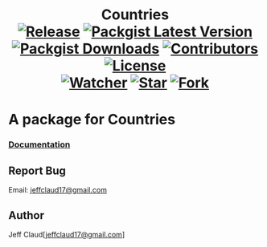 <h1 align="center">
	Countries
	<br>
	<a href="https://github.com/crazymeeks/countriesapi/releases"><img src="https://img.shields.io/github/release/crazymeeks/countriesapi.svg?maxAge=2592000&colorB=de0404" alt="Release"></a>
	<a href="https://packagist.org/packages/crazymeeks/countries"><img src="https://packagist.org/packages/crazymeeks/countries.svg?maxAge=2592000" alt="Packgist Latest Version"></a>
	<a href="https://packagist.org/packages/crazymeeks/countries/stats"><img src="https://img.shields.io/packagist/dt/crazymeeks/countries.svg?maxAge=2592000&colorB=00e500" alt="Packgist Downloads"></a>
	<a href="https://github.com/crazymeeks/countriesapi"><img src="https://img.shields.io/github/contributors/crazymeeks/countriesapi.svg?maxAge=2592000" alt="Contributors"></a>
	<a href="https://packagist.org/packages/crazymeeks/countries"><img src="https://img.shields.io/packagist/l/crazymeeks/countries.svg" alt="License"></a>
	<br>
	<a href="https://github.com/crazymeeks/countriesapi/watchers"><img src="https://img.shields.io/github/watchers/crazymeeks/countriesapi.svg?style=social&label=Watch&maxAge=2592000" alt="Watcher"></a>
	<a href="https://github.com/crazymeeks/countriesapi/stargazers"><img src="https://img.shields.io/github/stars/crazymeeks/countriesapi.svg?style=social&label=Star&maxAge=2592000" alt="Star"></a>
	<a href="https://github.com/crazymeeks/countriesapi/network"><img src="https://img.shields.io/github/forks/crazymeeks/countriesapi.svg?style=social&label=Fork" alt="Fork"></a>
</h1>

# A package for Countries

### [Documentation](https://github.com/crazymeeks/countriesapi/wiki)
## Report Bug
Email: jeffclaud17@gmail.com

## Author
Jeff Claud[jeffclaud17@gmail.com]